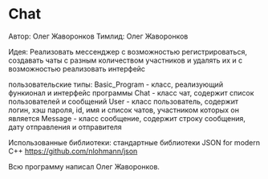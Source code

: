 # Chat
Автор: Олег Жаворонков
Тимлид: Олег Жаворонков

Идея:
Реализовать мессенджер с возможностью регистрироваться, создавать чаты с разным количеством участников и удалять их и с возможностью реализовать интерфейс

пользовательские типы:
Basic_Program - класс, реализующий функионал и интерфейс программы
Chat - класс чат, содержит список пользователей и сообщений
User - класс пользователь, содержит логин, хэш пароля, id, имя и список чатов, участником которых он является
Message - класс сообщение, содержит строку сообщения, дату отправления и отправителя

Использованные библиотеки:
стандартные библиотеки
JSON for modern C++ https://github.com/nlohmann/json

Всю программу написал Олег Жаворонков.
